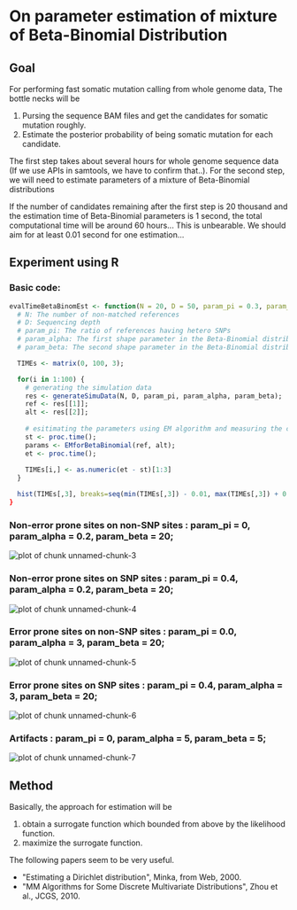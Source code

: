 # On parameter estimation of mixture of Beta-Binomial Distribution

## Goal

For performing fast somatic mutation calling from whole genome data,
The bottle necks will be

1. Pursing the sequence BAM files and get the candidates for somatic mutation roughly.
2. Estimate the posterior probability of being somatic mutation for each candidate.

The first step takes about several hours for whole genome sequence data 
(If we use APIs in samtools, we have to confirm that..).
For the second step, we will need to estimate parameters of a mixture of Beta-Binomial distributions


If the number of candidates remaining after the first step is 20 thousand 
and the estimation time of Beta-Binomial parameters is 1 second,
the total computational time will be around 60 hours...
This is unbearable.
We should aim for at least 0.01 second for one estimation...


## Experiment using R





### Basic code:


```r
evalTimeBetaBinomEst <- function(N = 20, D = 50, param_pi = 0.3, param_alpha = 0.1, param_beta = 10)
  # N: The number of non-matched references
  # D: Sequencing depth
  # param_pi: The ratio of references having hetero SNPs
  # param_alpha: The first shape parameter in the Beta-Binomial distribution
  # param_beta: The second shape parameter in the Beta-Binomial distribution

  TIMEs <- matrix(0, 100, 3);

  for(i in 1:100) {
    # generating the simulation data
    res <- generateSimuData(N, D, param_pi, param_alpha, param_beta);
    ref <- res[[1]];
    alt <- res[[2]];
  
    # esitimating the parameters using EM algorithm and measuring the computational time
    st <- proc.time();
    params <- EMforBetaBinomial(ref, alt);
    et <- proc.time();
  
    TIMEs[i,] <- as.numeric(et - st)[1:3]
  }

  hist(TIMEs[,3], breaks=seq(min(TIMEs[,3]) - 0.01, max(TIMEs[,3]) + 0.01, 0.01), col="lightblue", main="", xlab="time");
}
```



### Non-error prone sites on non-SNP sites : param_pi = 0, param_alpha = 0.2, param_beta = 20;

![plot of chunk unnamed-chunk-3](figure/unnamed-chunk-3.png) 


### Non-error prone sites on SNP sites : param_pi = 0.4, param_alpha = 0.2, param_beta = 20;

![plot of chunk unnamed-chunk-4](figure/unnamed-chunk-4.png) 



### Error prone sites on non-SNP sites : param_pi = 0.0, param_alpha = 3, param_beta = 20;

![plot of chunk unnamed-chunk-5](figure/unnamed-chunk-5.png) 


### Error prone sites on SNP sites : param_pi = 0.4, param_alpha = 3, param_beta = 20;

![plot of chunk unnamed-chunk-6](figure/unnamed-chunk-6.png) 



### Artifacts : param_pi = 0, param_alpha = 5, param_beta = 5;

![plot of chunk unnamed-chunk-7](figure/unnamed-chunk-7.png) 


## Method

Basically, the approach for estimation will be 

1. obtain a surrogate function which bounded from above by the likelihood function.
2. maximize the surrogate function.


The following papers seem to be very useful.

* "Estimating a Dirichlet distribution", Minka, from Web, 2000.
* "MM Algorithms for Some Discrete Multivariate Distributions", Zhou et al., JCGS, 2010.


## 
